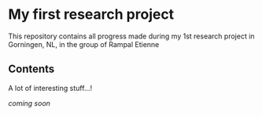 # My first research project
This repository contains all progress made during my 1st research project in Gorningen, NL, in the group of Rampal Etienne

## Contents
A lot of interesting stuff...!

*coming soon*
